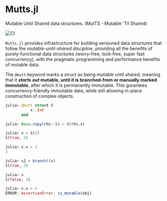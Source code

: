 # Mutts.jl

Mutable Until Shared data structures. (MutTS - Mutable 'Til Shared)

![CI](https://github.com/RelationalAI-oss/Mutts.jl/workflows/CI/badge.svg)

`Mutts.jl` provides infrastructure for building versioned data structures that follow the
_mutable-until-shared discipline_, providing all the benefits of purely-functional data
structures (worry-free, lock-free, super fast concurrency), with the pragmatic programming
and performance benefits of mutable data.

The `@mutt` keyword marks a struct as being _mutable until shared_, meaning that it
**_starts out_ mutable, until it is branched-from or manually marked immutable**, after
which it is permanently immutable. This gurantees concurrency-friendly immutable data, while
still allowing in-place construction of complex objects.
```julia
julia> @mutt struct S
           x::Int
       end

julia> Base.copy(rhs::S) = S(rhs.x)

julia> s = S(2)
S(true, 2)

julia> s.x = 3
3

julia> s2 = branch!(s)
S(true, 3)

julia> s
S(false, 3)

julia> s.x = 4
ERROR: AssertionError: is_mutable(obj)
```
